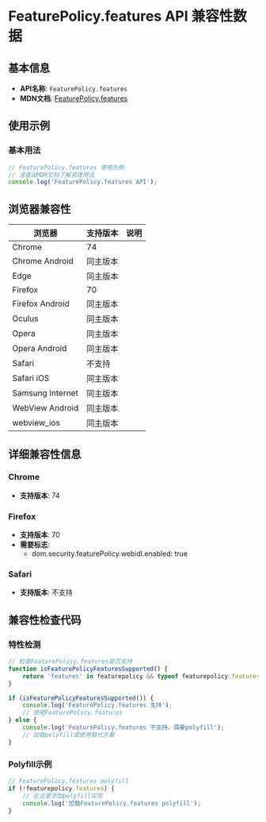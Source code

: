 # FeaturePolicy.features API 兼容性数据

## 基本信息

- **API名称**: `FeaturePolicy.features`
- **MDN文档**: [FeaturePolicy.features](https://developer.mozilla.org/docs/Web/API/FeaturePolicy/features)

## 使用示例

### 基本用法

```javascript
// FeaturePolicy.features 使用示例
// 请查阅MDN文档了解具体用法
console.log('FeaturePolicy.features API');
```

## 浏览器兼容性

| 浏览器 | 支持版本 | 说明 |
|--------|----------|------|
| Chrome | 74 |  |
| Chrome Android | 同主版本 |  |
| Edge | 同主版本 |  |
| Firefox | 70 |  |
| Firefox Android | 同主版本 |  |
| Oculus | 同主版本 |  |
| Opera | 同主版本 |  |
| Opera Android | 同主版本 |  |
| Safari | 不支持 |  |
| Safari iOS | 同主版本 |  |
| Samsung Internet | 同主版本 |  |
| WebView Android | 同主版本 |  |
| webview_ios | 同主版本 |  |

## 详细兼容性信息

### Chrome

- **支持版本**: 74

### Firefox

- **支持版本**: 70
- **需要标志**: 
  - dom.security.featurePolicy.webidl.enabled: true

### Safari

- **支持版本**: 不支持

## 兼容性检查代码

### 特性检测

```javascript
// 检查FeaturePolicy.features是否支持
function isFeaturePolicyFeaturesSupported() {
    return 'features' in featurepolicy && typeof featurepolicy.features === 'function';
}

if (isFeaturePolicyFeaturesSupported()) {
    console.log('FeaturePolicy.features 支持');
    // 使用FeaturePolicy.features
} else {
    console.log('FeaturePolicy.features 不支持，需要polyfill');
    // 加载polyfill或使用替代方案
}
```

### Polyfill示例

```javascript
// FeaturePolicy.features polyfill
if (!featurepolicy.features) {
    // 在这里添加polyfill实现
    console.log('加载FeaturePolicy.features polyfill');
}
```

